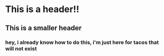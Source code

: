 # This is a header!!

## This is a smaller header

### hey, i already know how to do this, i'm just here for tacos that will not exist
